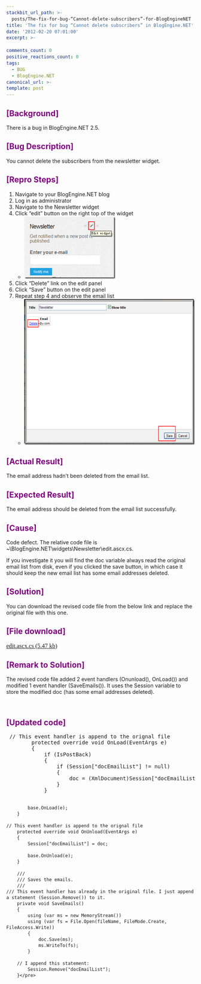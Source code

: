 ```yaml
---
stackbit_url_path: >-
  posts/The-fix-for-bug-“Cannot-delete-subscribers”-for-BlogEngineNET
title: 'The fix for bug “Cannot delete subscribers” in BlogEngine.NET'
date: '2012-02-20 07:01:00'
excerpt: >-
  
comments_count: 0
positive_reactions_count: 0
tags: 
  - BUG
  - BlogEngine.NET
canonical_url: >-
template: post
---
```

<h2><span style="color: #800080;">[Background]</span></h2>
<p>There is a bug in BlogEngine.NET 2.5.</p>
<h2><span style="color: #800080;">[Bug Description]</span></h2>
<p>You cannot delete the subscribers from the newsletter widget.</p>
<h2><span style="color: #800080;">[Repro Steps]</span></h2>
<ol>
<li>Navigate to your BlogEngine.NET blog</li>
<li>Log in as administrator</li>
<li>Navigate to the Newsletter widget</li>
<li>Click &ldquo;edit&rdquo; button on the right top of the widget
<ul>
<li><a href="https://raw.githubusercontent.com/Jeff-Tian/blogengine.net/master/Source/BlogEngine/BlogEngine.NET/App_Data/files/image_478.png"><img style="display: inline; border-width: 0px;" title="The fix for bug &ldquo;Cannot delete subscribers&rdquo; for BlogEngine.NET" src="https://raw.githubusercontent.com/Jeff-Tian/blogengine.net/master/Source/BlogEngine/BlogEngine.NET/App_Data/files/image_thumb_208.png" alt="The fix for bug &ldquo;Cannot delete subscribers&rdquo; for BlogEngine.NET" width="244" height="167" border="0" /></a></li>
</ul>
</li>
<li>Click &ldquo;Delete&rdquo; link on the edit panel</li>
<li>Click &ldquo;Save&rdquo; button on the edit panel</li>
<li>Repeat step 4 and observe the email list
<ul>
<li><a href="https://raw.githubusercontent.com/Jeff-Tian/blogengine.net/master/Source/BlogEngine/BlogEngine.NET/App_Data/files/image_479.png"><img style="display: inline; border-width: 0px;" title="The fix for bug &ldquo;Cannot delete subscribers&rdquo; for BlogEngine.NET" src="https://raw.githubusercontent.com/Jeff-Tian/blogengine.net/master/Source/BlogEngine/BlogEngine.NET/App_Data/files/image_thumb_209.png" alt="The fix for bug &ldquo;Cannot delete subscribers&rdquo; for BlogEngine.NET" width="584" height="390" border="0" /></a></li>
</ul>
</li>
</ol>
<h2><span style="color: #800080;">[Actual Result]</span></h2>
<p>The email address hadn&rsquo;t been deleted from the email list.</p>
<h2><span style="color: #800080;">[Expected Result]</span></h2>
<p>The email address should be deleted from the email list successfully.</p>
<h2><span style="color: #800080;">[Cause]</span></h2>
<p>Code defect. The relative code file is ~\BlogEngine.NET\widgets\Newsletter\edit.ascx.cs.</p>
<p>If you investigate it you will find the doc variable always read the original email list from disk, even if you clicked the save button, in which case it should keep the new email list has some email addresses deleted.</p>
<h2><span style="color: #800080;">[Solution]</span></h2>
<p>You can download the revised code file from the below link and replace the original file with this one.</p>
<h2><span style="color: #800080;">[File download]</span></h2>
<p style="font-family: Simsun; font-size: medium; display: inline !important;"><a href="/blog/file.axd?file=2012%2f2%2fedit.ascx.cs">edit.ascx.cs (5.47 kb)</a></p>
<p style="font-family: Simsun; font-size: medium; display: inline !important;">&nbsp;</p>
<h2><span style="color: #800080;">[Remark to Solution]</span></h2>
<p>The revised code file added 2 event handlers (Onunload(), OnLoad()) and modified 1 event handler (SaveEmails()). It uses the Session variable to store the modified doc (has some email addresses deleted).</p>
<p>&nbsp;</p>
<h2><span style="color: #800080;">[Updated code]</span></h2>
<pre class="brush: csharp">	// This event handler is append to the orignal file
        protected override void OnLoad(EventArgs e)
        {
            if (IsPostBack)
            {
                if (Session["docEmailList"] != null)
                {
                    doc = (XmlDocument)Session["docEmailList"];
                }
            }

            base.OnLoad(e);
        }

	// This event handler is append to the orignal file
        protected override void OnUnload(EventArgs e)
        {
            Session["docEmailList"] = doc;

            base.OnUnload(e);
        }

        /// 
        /// Saves the emails.
        /// 
	/// This event handler has already in the original file. I just append a statement (Session.Remove()) to it. 
        private void SaveEmails()
        {
            using (var ms = new MemoryStream())
            using (var fs = File.Open(fileName, FileMode.Create, FileAccess.Write))
            {
                doc.Save(ms);
                ms.WriteTo(fs);
            }
		
		// I append this statement:
            Session.Remove("docEmailList");
        }</pre>